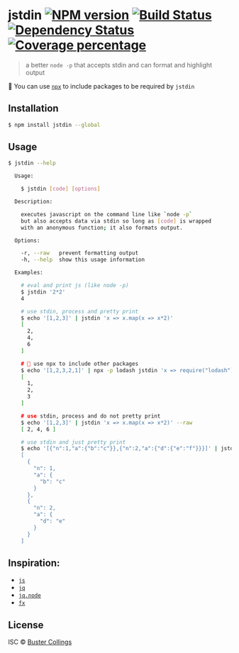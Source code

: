 # jstdin [![NPM version][npm-image]][npm-url] [![Build Status][travis-image]][travis-url] [![Dependency Status][daviddm-image]][daviddm-url] [![Coverage percentage][coveralls-image]][coveralls-url]

> a better `node -p` that accepts stdin and can format and highlight output

🔑 You can use [`npx`](http://blog.npmjs.org/post/162869356040/introducing-npx-an-npm-package-runner) to include packages to be required by `jstdin`

## Installation

```sh
$ npm install jstdin --global
```

## Usage

```sh
$ jstdin --help

  Usage:

    $ jstdin [code] [options]

  Description:

    executes javascript on the command line like `node -p`
    but also accepts data via stdin so long as [code] is wrapped
    with an anonymous function; it also formats output.

  Options:

    -r, --raw   prevent formatting output
    -h, --help  show this usage information

  Examples:

    # eval and print js (like node -p)
    $ jstdin '2*2'
    4

    # use stdin, process and pretty print
    $ echo '[1,2,3]' | jstdin 'x => x.map(x => x*2)'
    [
      2,
      4,
      6
    ]

    # 🔑 use npx to include other packages
    $ echo '[1,2,3,2,1]' | npx -p lodash jstdin 'x => require("lodash").uniq(x)'
    [
      1,
      2,
      3
    ]

    # use stdin, process and do not pretty print
    $ echo '[1,2,3]' | jstdin 'x => x.map(x => x*2)' --raw
    [ 2, 4, 6 ]

    # use stdin and just pretty print
    $ echo '[{"n":1,"a":{"b":"c"}},{"n":2,"a":{"d":{"e":"f"}}}]' | jstdin'
    [
      {
        "n": 1,
        "a": {
          "b": "c"
        }
      },
      {
        "n": 2,
        "a": {
          "d": "e"
        }
      }
    ]
```

## Inspiration:

* [`js`](https://www.npmjs.com/package/js)
* [`jq`](https://www.npmjs.com/package/node-jq)
* [`jq.node`](https://www.npmjs.com/package/jq.node)
* [`fx`](https://www.npmjs.com/package/fx)

## License

ISC © [Buster Collings](https://about.me/buster)

[npm-image]: https://badge.fury.io/js/jstdin.svg
[npm-url]: https://npmjs.org/package/jstdin
[travis-image]: https://travis-ci.org/busterc/jstdin.svg?branch=master
[travis-url]: https://travis-ci.org/busterc/jstdin
[daviddm-image]: https://david-dm.org/busterc/jstdin.svg?theme=shields.io
[daviddm-url]: https://david-dm.org/busterc/jstdin
[coveralls-image]: https://coveralls.io/repos/busterc/jstdin/badge.svg
[coveralls-url]: https://coveralls.io/r/busterc/jstdin
